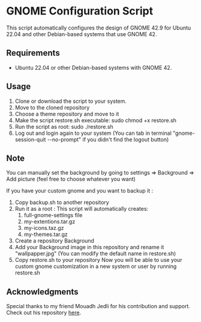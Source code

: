 # GNOME Configuration Script

This script automatically configures the design of GNOME 42.9 for Ubuntu 22.04 and other Debian-based systems that use GNOME 42.

## Requirements

- Ubuntu 22.04 or other Debian-based systems with GNOME 42.

## Usage

1. Clone or download the script to your system.
2. Move to the cloned repository
3. Choose a theme repository and move to it
4. Make the script restore.sh executable:
   sudo chmod +x restore.sh
5. Run the script as root:
   sudo ./restore.sh
6. Log out and login again to your system (You can tab in terminal "gnome-session-quit --no-prompt" if you didn't find the logout button)

## Note
You can manually set the background by going to settings => Background => Add picture (feel free to choose whatever you want)

If you have your custom gnome and you want to backup it :
1. Copy backup.sh to another repository
2. Run it as a root :
   This script will automatically creates:
   1. full-gnome-settings file
   2. my-extentions.tar.gz
   3. my-icons.taz.gz
   4. my-themes.tar.gz
3. Create a repository Background
4. Add your Background image in this repository and rename it "wallpapper.jpg" (You can modify the default name in restore.sh)
5. Copy restore.sh to your repository
Now you will be able to use your custom gnome customization in a new system or user by running restore.sh

## Acknowledgments
Special thanks to my friend Mouadh Jedli for his contribution and support.
Check out his repository [here](https://github.com/Mouadh-Jedli/theme_script?fbclid=IwAR1F6nEWoVpOHIyV5ktGfb9KLVeCgmHLOcrbD2l1M-fhxmrJbboUz75tMMM).
